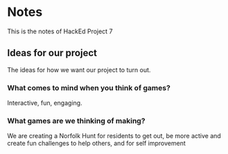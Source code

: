 # Notes

This is the notes of HackEd Project 7

## Ideas for our project

The ideas for how we want our project to turn out.

### What comes to mind when you think of games?

Interactive, fun, engaging.

### What games are we thinking of making?

We are creating a Norfolk Hunt for residents to get out, be more active and create fun challenges to help others, and for self improvement
